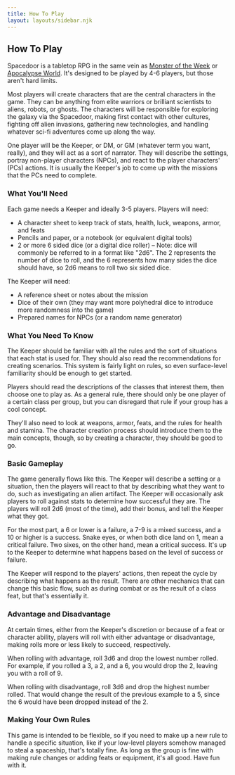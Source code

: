 ```yaml
---
title: How To Play
layout: layouts/sidebar.njk
---
```


<div class="stack">
  
  ## How To Play

  Spacedoor is a tabletop RPG in the same vein as [Monster of the
  Week](https://www.evilhat.com/home/monster-of-the-week/) or [Apocalypse
  World](http://www.apocalypse-world.com/). It's designed to be played by 4-6
  players, but those aren't hard limits.

  Most players will create characters that are the central characters in the
  game. They can be anything from elite warriors or brilliant scientists to
  aliens, robots, or ghosts. The characters will be responsible for exploring
  the galaxy via the Spacedoor, making first contact with other cultures,
  fighting off alien invasions, gathering new technologies, and handling
  whatever sci-fi adventures come up along the way.

  One player will be the Keeper, or DM, or GM (whatever term you want, really),
  and they will act as a sort of narrator. They will describe the settings,
  portray non-player characters (NPCs), and react to the player characters'
  (PCs) actions. It is usually the Keeper's job to come up with the missions
  that the PCs need to complete.

  ### What You'll Need

  Each game needs a Keeper and ideally 3-5 players. Players will need:
  - A character sheet to keep track of stats, health, luck, weapons, armor, and
    feats
  - Pencils and paper, or a notebook (or equivalent digital tools)
  - 2 or more 6 sided dice (or a digital dice roller) – Note: dice will commonly
    be referred to in a format like "2d6". The 2 represents the number of dice
    to roll, and the 6 represents how many sides the dice should have, so 2d6
    means to roll two six sided dice.

  The Keeper will need:
  - A reference sheet or notes about the mission
  - Dice of their own (they may want more polyhedral dice to introduce more
    randomness into the game)
  - Prepared names for NPCs (or a random name generator)

  ### What You Need To Know

  The Keeper should be familiar with all the rules and the sort of situations
  that each stat is used for. They should also read the recommendations for
  creating scenarios. This system is fairly light on rules, so even
  surface-level familiarity should be enough to get started.

  Players should read the descriptions of the classes that interest them, then
  choose one to play as. As a general rule, there should only be one player of a
  certain class per group, but you can disregard that rule if your group has a
  cool concept.
  
  They'll also need to look at weapons, armor, feats, and the rules for health
  and stamina. The character creation process should introduce them to the main
  concepts, though, so by creating a character, they should be good to go.

  ### Basic Gameplay

  The game generally flows like this. The Keeper will describe a setting or a
  situation, then the players will react to that by describing what they want to
  do, such as investigating an alien artifact. The Keeper will occasionally ask
  players to roll against stats to determine how successful they are. The
  players will roll 2d6 (most of the time), add their bonus, and tell the Keeper
  what they got.

  For the most part, a 6 or lower is a failure, a 7-9 is a mixed success, and a
  10 or higher is a success. Snake eyes, or when both dice land on 1, mean a
  critical failure. Two sixes, on the other hand, mean a critical success. It's
  up to the Keeper to determine what happens based on the level of success or
  failure.
  
  The Keeper will respond to the players' actions, then repeat the cycle by
  describing what happens as the result. There are other mechanics that can
  change this basic flow, such as during combat or as the result of a class
  feat, but that's essentially it.

  ### Advantage and Disadvantage

  At certain times, either from the Keeper's discretion or because of a feat or
  character ability, players will roll with either advantage or disadvantage,
  making rolls more or less likely to succeed, respectively.

  When rolling with advantage, roll 3d6 and drop the lowest number rolled. For
  example, if you rolled a 3, a 2, and a 6, you would drop the 2, leaving you
  with a roll of 9.

  When rolling with disadvantage, roll 3d6 and drop the highest number rolled.
  That would change the result of the previous example to a 5, since the 6 would
  have been dropped instead of the 2.

  ### Making Your Own Rules

  This game is intended to be flexible, so if you need to make up a new rule to
  handle a specific situation, like if your low-level players somehow managed to
  steal a spaceship, that's totally fine. As long as the group is fine with
  making rule changes or adding feats or equipment, it's all good. Have fun with
  it.

</div>
